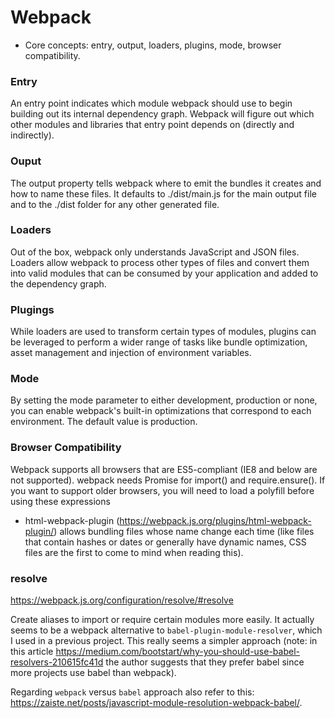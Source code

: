 # Webpack

- Core concepts: entry, output, loaders, plugins, mode, browser compatibility.

### Entry

An entry point indicates which module webpack should use to begin building out its internal dependency graph. Webpack will figure out which other modules and libraries that entry point depends on (directly and indirectly).

### Ouput

The output property tells webpack where to emit the bundles it creates and how to name these files. It defaults to ./dist/main.js for the main output file and to the ./dist folder for any other generated file.

### Loaders

Out of the box, webpack only understands JavaScript and JSON files. Loaders allow webpack to process other types of files and convert them into valid modules that can be consumed by your application and added to the dependency graph.

### Plugings

While loaders are used to transform certain types of modules, plugins can be leveraged to perform a wider range of tasks like bundle optimization, asset management and injection of environment variables.

### Mode

By setting the mode parameter to either development, production or none, you can enable webpack's built-in optimizations that correspond to each environment. The default value is production.

### Browser Compatibility

Webpack supports all browsers that are ES5-compliant (IE8 and below are not supported). webpack needs Promise for import() and require.ensure(). If you want to support older browsers, you will need to load a polyfill before using these expressions

- html-webpack-plugin (https://webpack.js.org/plugins/html-webpack-plugin/) allows bundling files whose name change each time (like files that contain hashes or dates or generally have dynamic names, CSS files are the first to come to mind when reading this).

### resolve

https://webpack.js.org/configuration/resolve/#resolve

Create aliases to import or require certain modules more easily. It actually seems to be a webpack alternative to `babel-plugin-module-resolver`, which I used in a previous project. This really seems a simpler approach (note: in this article https://medium.com/bootstart/why-you-should-use-babel-resolvers-210615fc41d the author suggests that they prefer babel since more projects use babel than webpack).

Regarding `webpack` versus `babel` approach also refer to this: https://zaiste.net/posts/javascript-module-resolution-webpack-babel/.
